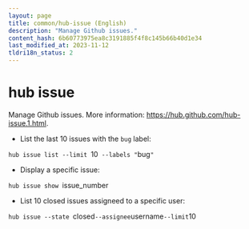 ```yaml
---
layout: page
title: common/hub-issue (English)
description: "Manage Github issues."
content_hash: 6b60773975ea8c3191885f4f8c145b66b40d1e34
last_modified_at: 2023-11-12
tldri18n_status: 2
---
```

# hub issue

Manage Github issues.
More information: <https://hub.github.com/hub-issue.1.html>.

- List the last 10 issues with the `bug` label:

`hub issue list --limit `<span class="tldr-var badge badge-pill bg-dark-lm bg-white-dm text-white-lm text-dark-dm font-weight-bold">10</span>` --labels "`<span class="tldr-var badge badge-pill bg-dark-lm bg-white-dm text-white-lm text-dark-dm font-weight-bold">bug</span>`" `

- Display a specific issue:

`hub issue show `<span class="tldr-var badge badge-pill bg-dark-lm bg-white-dm text-white-lm text-dark-dm font-weight-bold">issue_number</span>

- List 10 closed issues assigneed to a specific user:

`hub issue --state `<span class="tldr-var badge badge-pill bg-dark-lm bg-white-dm text-white-lm text-dark-dm font-weight-bold">closed</span>` --assignee `<span class="tldr-var badge badge-pill bg-dark-lm bg-white-dm text-white-lm text-dark-dm font-weight-bold">username</span>` --limit `<span class="tldr-var badge badge-pill bg-dark-lm bg-white-dm text-white-lm text-dark-dm font-weight-bold">10</span>
